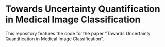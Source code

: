 # Towards Uncertainty Quantification in Medical Image Classification

This repository features the code for the paper "Towards Uncertainty Quantification in Medical Image Classification".
